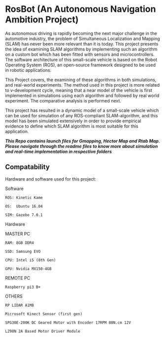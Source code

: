 # RosBot (An Autonomous Navigation Ambition Project)

As autonomous driving is rapidly becoming the next major challenge in the automotive industry, the problem of Simultaneous Localization and Mapping (SLAM) has never been more relevant than it is today. This project presents the idea of examining SLAM algorithms by implementing such an algorithm on a custom bot which has been fitted with sensors and microcontrollers. The software architecture of this small-scale vehicle is based on the Robot Operating System (ROS), an open-source framework designed to be used in robotic applications.

This Project covers, the examining of these algorithms in both simulations, and real-world experiments. The method used in this project is more related to v-development cycle, meaning that a near model of the vehicle is first implemented in simulations using each algorithm and followed by real world experiment. The comparative analysis is performed next.

This project has resulted in a dynamic model of a small-scale vehicle which can be used for simulation of any ROS-compliant SLAM-algorithm, and this model has been simulated extensively in order to provide empirical evidence to define which SLAM algorithm is most suitable for this application.


**_This Repo contains launch files for Gmapping, Hector Map and Rtab Map.
Please navigate through the readme files to know more about simulation and real-time implementation in respective folders_**


## Compatability

Hardware and software used for this project:


Software

    ROS: Kinetic Kame

    OS:  Ubuntu 16.04

    SIM: Gazebo 7.0.1

Hardware

MASTER PC

    RAM: 8GB DDR4

    SSD: Samsung EVO

    CPU: Intel i5 (8th Gen)

    GPU: Nvidia MX150-4GB

 REMOTE PC

    Raspberry pi3 B+

 OTHERS

    RP LIDAR A1M8

    Microsoft Kinect Sensor (first gen)

    SPG30E-200K DC Geared Motor with Encoder 17RPM 80N.cm 12V

    L298N 2A Based Motor Driver Module
